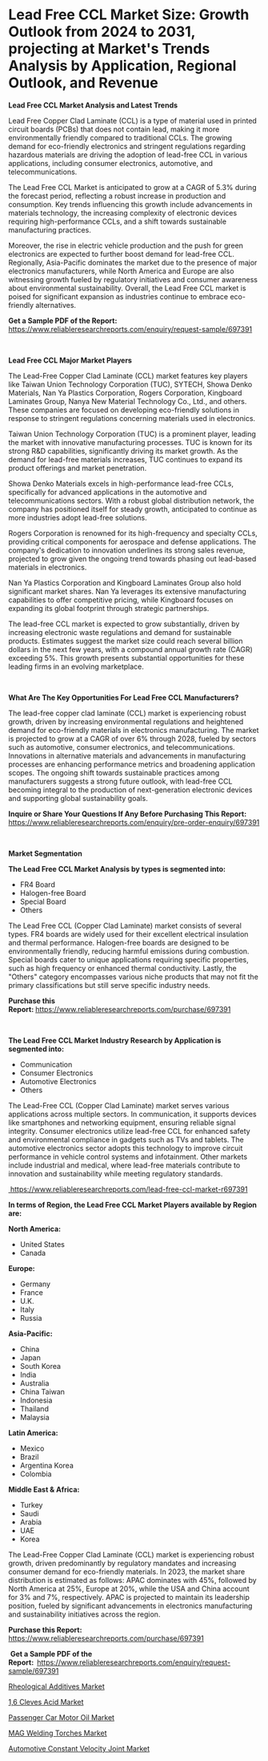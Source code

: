 <p><h1>Lead Free CCL Market Size: Growth Outlook from 2024 to 2031, projecting at Market's Trends Analysis by Application, Regional Outlook, and Revenue</h1></p><p><strong>Lead Free CCL Market Analysis and Latest Trends</strong></p>
<p><p>Lead Free Copper Clad Laminate (CCL) is a type of material used in printed circuit boards (PCBs) that does not contain lead, making it more environmentally friendly compared to traditional CCLs. The growing demand for eco-friendly electronics and stringent regulations regarding hazardous materials are driving the adoption of lead-free CCL in various applications, including consumer electronics, automotive, and telecommunications.</p><p>The Lead Free CCL Market is anticipated to grow at a CAGR of 5.3% during the forecast period, reflecting a robust increase in production and consumption. Key trends influencing this growth include advancements in materials technology, the increasing complexity of electronic devices requiring high-performance CCLs, and a shift towards sustainable manufacturing practices.</p><p>Moreover, the rise in electric vehicle production and the push for green electronics are expected to further boost demand for lead-free CCL. Regionally, Asia-Pacific dominates the market due to the presence of major electronics manufacturers, while North America and Europe are also witnessing growth fueled by regulatory initiatives and consumer awareness about environmental sustainability. Overall, the Lead Free CCL market is poised for significant expansion as industries continue to embrace eco-friendly alternatives.</p></p>
<p><strong>Get a Sample PDF of the Report:&nbsp;</strong> <a href="https://www.reliableresearchreports.com/enquiry/request-sample/697391?utm_campaign=3&utm_medium=2&utm_source=Github&utm_content=ia&utm_term=10122024&utm_id=lead-free-ccl">https://www.reliableresearchreports.com/enquiry/request-sample/697391</a></p>
<p>&nbsp;</p>
<p><strong>Lead Free CCL Major Market Players</strong></p>
<p><p>The Lead-Free Copper Clad Laminate (CCL) market features key players like Taiwan Union Technology Corporation (TUC), SYTECH, Showa Denko Materials, Nan Ya Plastics Corporation, Rogers Corporation, Kingboard Laminates Group, Nanya New Material Technology Co., Ltd., and others. These companies are focused on developing eco-friendly solutions in response to stringent regulations concerning materials used in electronics.</p><p>Taiwan Union Technology Corporation (TUC) is a prominent player, leading the market with innovative manufacturing processes. TUC is known for its strong R&D capabilities, significantly driving its market growth. As the demand for lead-free materials increases, TUC continues to expand its product offerings and market penetration.</p><p>Showa Denko Materials excels in high-performance lead-free CCLs, specifically for advanced applications in the automotive and telecommunications sectors. With a robust global distribution network, the company has positioned itself for steady growth, anticipated to continue as more industries adopt lead-free solutions.</p><p>Rogers Corporation is renowned for its high-frequency and specialty CCLs, providing critical components for aerospace and defense applications. The company's dedication to innovation underlines its strong sales revenue, projected to grow given the ongoing trend towards phasing out lead-based materials in electronics.</p><p>Nan Ya Plastics Corporation and Kingboard Laminates Group also hold significant market shares. Nan Ya leverages its extensive manufacturing capabilities to offer competitive pricing, while Kingboard focuses on expanding its global footprint through strategic partnerships.</p><p>The lead-free CCL market is expected to grow substantially, driven by increasing electronic waste regulations and demand for sustainable products. Estimates suggest the market size could reach several billion dollars in the next few years, with a compound annual growth rate (CAGR) exceeding 5%. This growth presents substantial opportunities for these leading firms in an evolving marketplace.</p></p>
<p>&nbsp;</p>
<p><strong>What Are The Key Opportunities For Lead Free CCL Manufacturers?</strong></p>
<p><p>The lead-free copper clad laminate (CCL) market is experiencing robust growth, driven by increasing environmental regulations and heightened demand for eco-friendly materials in electronics manufacturing. The market is projected to grow at a CAGR of over 6% through 2028, fueled by sectors such as automotive, consumer electronics, and telecommunications. Innovations in alternative materials and advancements in manufacturing processes are enhancing performance metrics and broadening application scopes. The ongoing shift towards sustainable practices among manufacturers suggests a strong future outlook, with lead-free CCL becoming integral to the production of next-generation electronic devices and supporting global sustainability goals.</p></p>
<p><strong>Inquire or Share Your Questions If Any Before Purchasing This Report:</strong> <a href="https://www.reliableresearchreports.com/enquiry/pre-order-enquiry/697391?utm_campaign=3&utm_medium=2&utm_source=Github&utm_content=ia&utm_term=10122024&utm_id=lead-free-ccl">https://www.reliableresearchreports.com/enquiry/pre-order-enquiry/697391</a></p>
<p>&nbsp;</p>
<p><strong>Market Segmentation</strong></p>
<p><strong>The Lead Free CCL Market Analysis by types is segmented into:</strong></p>
<p><ul><li>FR4 Board</li><li>Halogen-free Board</li><li>Special Board</li><li>Others</li></ul></p>
<p><p>The Lead Free CCL (Copper Clad Laminate) market consists of several types. FR4 boards are widely used for their excellent electrical insulation and thermal performance. Halogen-free boards are designed to be environmentally friendly, reducing harmful emissions during combustion. Special boards cater to unique applications requiring specific properties, such as high frequency or enhanced thermal conductivity. Lastly, the "Others" category encompasses various niche products that may not fit the primary classifications but still serve specific industry needs.</p></p>
<p><strong>Purchase this Report:&nbsp;</strong><a href="https://www.reliableresearchreports.com/purchase/697391?utm_campaign=3&utm_medium=2&utm_source=Github&utm_content=ia&utm_term=10122024&utm_id=lead-free-ccl">https://www.reliableresearchreports.com/purchase/697391</a></p>
<p>&nbsp;</p>
<p><strong>The Lead Free CCL Market Industry Research by Application is segmented into:</strong></p>
<p><ul><li>Communication</li><li>Consumer Electronics</li><li>Automotive Electronics</li><li>Others</li></ul></p>
<p><p>The Lead-Free CCL (Copper Clad Laminate) market serves various applications across multiple sectors. In communication, it supports devices like smartphones and networking equipment, ensuring reliable signal integrity. Consumer electronics utilize lead-free CCL for enhanced safety and environmental compliance in gadgets such as TVs and tablets. The automotive electronics sector adopts this technology to improve circuit performance in vehicle control systems and infotainment. Other markets include industrial and medical, where lead-free materials contribute to innovation and sustainability while meeting regulatory standards.</p></p>
<p><a href="https://www.reliableresearchreports.com/lead-free-ccl-market-r697391?utm_campaign=3&utm_medium=2&utm_source=Github&utm_content=ia&utm_term=10122024&utm_id=lead-free-ccl">&nbsp;https://www.reliableresearchreports.com/lead-free-ccl-market-r697391</a></p>
<p><strong>In terms of Region, the Lead Free CCL Market Players available by Region are:</strong></p>
<p>
    <p> <strong> North America: </strong>
        <ul>
            <li>United States</li>
            <li>Canada</li>
        </ul>
        </p> 
    <p> <strong> Europe: </strong>
        <ul>
            <li>Germany</li>
            <li>France</li>
            <li>U.K.</li>
            <li>Italy</li>
            <li>Russia</li>
        </ul>
        </p> 
    <p> <strong> Asia-Pacific: </strong>
        <ul>
            <li>China</li>
            <li>Japan</li>
            <li>South Korea</li>
            <li>India</li>
            <li>Australia</li>
            <li>China Taiwan</li>
            <li>Indonesia</li>
            <li>Thailand</li>
            <li>Malaysia</li>
        </ul>
        </p> 
    <p> <strong> Latin America: </strong>
        <ul>
            <li>Mexico</li>
            <li>Brazil</li>
            <li>Argentina Korea</li>
            <li>Colombia</li>
        </ul>
        </p> 
    <p> <strong> Middle East & Africa: </strong>
        <ul>
            <li>Turkey</li>
            <li>Saudi</li>
            <li>Arabia</li>
            <li>UAE</li>
            <li>Korea</li>
        </ul>
    </p>
    </p>
<p><p>The Lead-Free Copper Clad Laminate (CCL) market is experiencing robust growth, driven predominantly by regulatory mandates and increasing consumer demand for eco-friendly materials. In 2023, the market share distribution is estimated as follows: APAC dominates with 45%, followed by North America at 25%, Europe at 20%, while the USA and China account for 3% and 7%, respectively. APAC is projected to maintain its leadership position, fueled by significant advancements in electronics manufacturing and sustainability initiatives across the region.</p></p>
<p><strong>Purchase this Report: </strong><a href="https://www.reliableresearchreports.com/purchase/697391?utm_campaign=3&utm_medium=2&utm_source=Github&utm_content=ia&utm_term=10122024&utm_id=lead-free-ccl">https://www.reliableresearchreports.com/purchase/697391</a></p>
<p>&nbsp;<strong>Get a Sample PDF of the Report:&nbsp;&nbsp;</strong><a href="https://www.reliableresearchreports.com/enquiry/request-sample/697391?utm_campaign=3&utm_medium=2&utm_source=Github&utm_content=ia&utm_term=10122024&utm_id=lead-free-ccl">https://www.reliableresearchreports.com/enquiry/request-sample/697391</a></p>
<p><strong></strong></p>
<p><p><a href="https://www.linkedin.com/pulse/th-score-market-0ptye?utm_campaign=3&utm_medium=2&utm_source=Github&utm_content=ia&utm_term=10122024&utm_id=lead-free-ccl">Rheological Additives Market</a></p><p><a href="https://github.com/gulaimolin/Market-Research-Report-List-6/blob/main/16-cleves-acid-market.md?utm_campaign=3&utm_medium=2&utm_source=Github&utm_content=ia&utm_term=10122024&utm_id=lead-free-ccl">1,6 Cleves Acid Market</a></p><p><a href="https://www.linkedin.com/pulse/assessing-competition-passenger-car-motor-oil-market-strengths-ptv1e?utm_campaign=3&utm_medium=2&utm_source=Github&utm_content=ia&utm_term=10122024&utm_id=lead-free-ccl">Passenger Car Motor Oil Market</a></p><p><a href="https://github.com/mauripalmi/Market-Research-Report-List-5/blob/main/mag-welding-torches-market.md?utm_campaign=3&utm_medium=2&utm_source=Github&utm_content=ia&utm_term=10122024&utm_id=lead-free-ccl">MAG Welding Torches Market</a></p><p><a href="https://www.linkedin.com/pulse/automotive-constant-velocity-joint-market-size-global-revenue-y6oue?utm_campaign=3&utm_medium=2&utm_source=Github&utm_content=ia&utm_term=10122024&utm_id=lead-free-ccl">Automotive Constant Velocity Joint Market</a></p></p>
